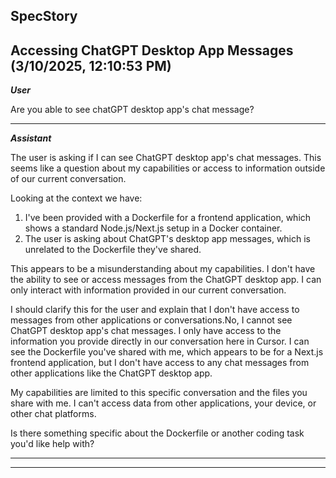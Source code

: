## SpecStory

## Accessing ChatGPT Desktop App Messages (3/10/2025, 12:10:53 PM)

_**User**_

Are you able to see chatGPT desktop app's chat message?

---

_**Assistant**_

<think>The user is asking if I can see ChatGPT desktop app's chat messages. This seems like a question about my capabilities or access to information outside of our current conversation.

Looking at the context we have:
1. I've been provided with a Dockerfile for a frontend application, which shows a standard Node.js/Next.js setup in a Docker container.
2. The user is asking about ChatGPT's desktop app messages, which is unrelated to the Dockerfile they've shared.

This appears to be a misunderstanding about my capabilities. I don't have the ability to see or access messages from the ChatGPT desktop app. I can only interact with information provided in our current conversation.

I should clarify this for the user and explain that I don't have access to messages from other applications or conversations.</think>No, I cannot see ChatGPT desktop app's chat messages. I only have access to the information you provide directly in our conversation here in Cursor. I can see the Dockerfile you've shared with me, which appears to be for a Next.js frontend application, but I don't have access to any chat messages from other applications like the ChatGPT desktop app.

My capabilities are limited to this specific conversation and the files you share with me. I can't access data from other applications, your device, or other chat platforms.

Is there something specific about the Dockerfile or another coding task you'd like help with?

---



---

